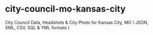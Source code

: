 # city-council-mo-kansas-city
City Council Data, Headshots &amp; City Photo for Kansas City, MO ( JSON, XML, CSV, SQL &amp; YML formats )
